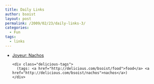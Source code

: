```yaml
---
title: Daily Links
author: bsoist
layout: post
permalink: /2009/02/23/daily-links-3/
categories:
  - Fun
tags:
  - links
---
```

<ul class="delicious">
  <li>
    <div class="delicious-link">
      <a href="http://www.joyeur.com/2006/02/06/nachos">Joyeur: Nachos</a>
    </div>
    
    <div class="delicious-tags">
      (tags: <a href="http://delicious.com/bsoist/food">food</a> <a href="http://delicious.com/bsoist/nachos">nachos</a>)
    </div>
  </li>
</ul>

